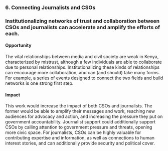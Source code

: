 ### 6. Connecting Journalists and CSOs

### Institutionalizing networks of trust and collaboration between CSOs and journalists can accelerate and amplify the efforts of each.

#### Opportunity

The vital relationships between media and civil society are weak in Kenya, characterized by mistrust, although a few individuals are able to collaborate due to personal relationships. Institutionalizing these kinds of relationships can encourage more collaboration, and can (and should) take many forms. For example, a series of events designed to connect the two fields and build networks is one strong first step.  

#### Impact

This work would increase the impact of both CSOs and journalists. The former would be able to amplify their messages and work, reaching new audiences for advocacy and action, and increasing the pressure they put on government accountability. Journalist support could additionally support CSOs by calling attention to government pressure and threats, opening more civic space. For journalists, CSOs can be highly valuable for contributing expertise and information, as well as connections to human interest stories, and can additionally provide security and political cover.
